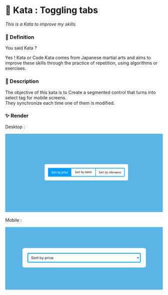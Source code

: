 # 🥋 Kata : Toggling tabs

*This is a Kata to improve my skills.*

### 📝 Definition

You said Kata ?

Yes ! Kata or Code Kata comes from Japanese martial arts and aims to improve these skills through the practice of repetition, using algorithms or exercises.

### 📝 Description

The objective of this kata is to Create a segmented control that turns into select tag for mobile screens.  
They synchronize each time one of them is modified.

### ✨ Render

Desktop :

<div align="center">
<img src="images/desktop.png" height="250" width="600" />
</div>

Mobile :

<div align="center">
<img src="images/mobile.png" height="200" width="600" />
</div>